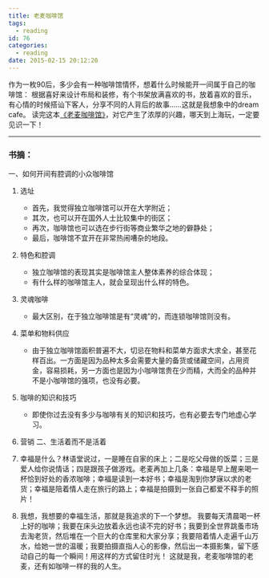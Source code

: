 ```yaml
---
title: 老麦咖啡馆
tags:
  - reading
id: 76
categories:
  - reading
date: 2015-02-15 20:12:20
---
```


作为一枚90后，多少会有一种咖啡馆情怀，想着什么时候能开一间属于自己的咖啡馆：
根据喜好来设计布局和装修，有个书架放满喜欢的书，放着喜欢的音乐，有心情的时候搭讪下客人，分享不同的人背后的故事……这就是我想象中的dream cafe。
读完这本[《老麦咖啡馆》](http://book.douban.com/subject/20366374/)，对它产生了浓厚的兴趣，哪天到上海玩，一定要见识一下！
<!--more-->

* * *

### 书摘：

一、如何开间有腔调的小众咖啡馆

1.  选址

    *   首先，我觉得独立咖啡馆可以开在大学附近；
    *   其次，也可以开在国外人士比较集中的街区；
    *   再次，咖啡馆也可以选在步行街等商业繁华之地的僻静处；
    *   最后，咖啡馆不宜开在非常热闹嘈杂的地段。

2.  特色和腔调

    *   独立咖啡馆的表现其实是咖啡馆主人整体素养的综合体现；
    *   有什么样的咖啡馆主人，就会呈现出什么样的特色。

3.  灵魂咖啡

    *   最大区别，在于独立咖啡馆是有“灵魂”的，而连锁咖啡馆则没有。

4.  菜单和物料供应

    *   由于独立咖啡馆面积普遍不大，切忌在物料和菜单方面求大求全，甚至花样百出。一方面是因为品种太多会需要大量的备货或储藏空间，占用资金，容易损耗，另一方面也是因为小咖啡馆贵在少而精，大而全的品种并不是小咖啡馆的强项，也没有必要。

5.  咖啡的知识和技巧

    *   即使你过去没有多少与咖啡有关的知识和技巧，也有必要去专门地虚心学习。

6.  营销
二、生活着而不是活着

1.  幸福是什么？林语堂说过，一是睡在自家的床上；二是吃父母做的饭菜；三是爱人给你说情话；四是跟孩子做游戏。老麦再加上几条：幸福是早上醒来喝一杯恰到好处的香浓咖啡；幸福是读到一本好书；幸福是淘到你梦寐以求的老货；幸福是陪着情人走在旅行的路上；幸福是拍摄到一张自己都爱不释手的照片！
2.  我想，我想要的幸福生活，那就是我追求的下一个梦想。 我要每天清晨喝一杯上好的咖啡；我要在床头边放着永远也读不完的好书；我要到全世界跳蚤市场去淘老货，然后堆在一个巨大的仓库里和大家分享；我要陪着情人走遍千山万水，给她一世的温暖；我要拍摄直指人心的影像，然后出一本摄影集，留下感动自己的每一个瞬间！用这样的方式留住时光！ 这就是我，老麦咖啡馆的老麦，还有如咖啡一样的我的人生。
